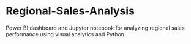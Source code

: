 # Regional-Sales-Analysis
Power BI dashboard and Jupyter notebook for analyzing regional sales performance using visual analytics and Python.
